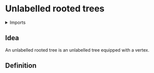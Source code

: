 #  Unlabelled rooted trees

<details><summary>Imports</summary>
```agda
module univalent-combinatorics.unlabeled-rooted-trees where
```
</details>

## Idea

An unlabelled rooted tree is an unlabelled tree equipped with a vertex.

## Definition

```agda

```
